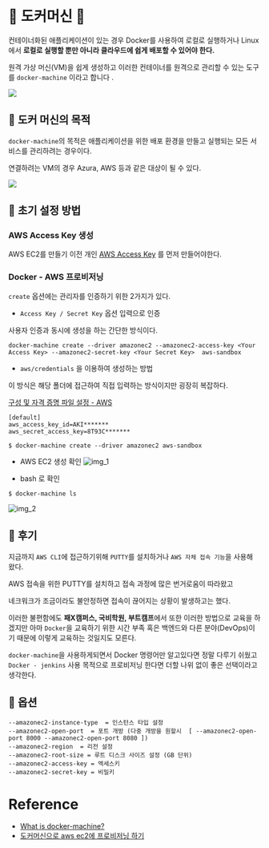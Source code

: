 # 🐋 도커머신 🐋

컨테이너화된 애플리케이션이 있는 경우 Docker를 사용하여 로컬로 실행하거나 
Linux 에서 **로컬로 실행할 뿐만 아니라 클라우드에 쉽게 배포할 수 있어야 한다.**

원격 가상 머신(VM)을 쉽게 생성하고 이러한 컨테이너를 원격으로 관리할 수 있는 도구를 `docker-machine` 이라고 합니다 .

![](https://img1.daumcdn.net/thumb/R1280x0/?scode=mtistory2&fname=https%3A%2F%2Ft1.daumcdn.net%2Fcfile%2Ftistory%2F995158475E1D5BB70B)


## 🦐 도커 머신의 목적

`docker-machine`의 목적은 애플리케이션을 위한 배포 환경을 만들고 실행되는 모든 서비스를 관리하려는 경우이다.

연결하려는 VM의 경우 Azura, AWS 등과 같은 대상이 될 수 있다.

![](https://www.macadamian.com/wp-content/uploads/2017/01/1-KO-vKqNqGk_8feDcpePvQQ.png.webp)



## 🦐 초기 설정 방법
### AWS Access Key 생성

AWS EC2를 만들기 이전 개인 [AWS Access Key](https://docs.aws.amazon.com/ko_kr/IAM/latest/UserGuide/id_credentials_access-keys.html) 를 먼저 만들어야한다.

### Docker - AWS 프로비저닝 

`create` 옵션에는 관리자를 인증하기 위한  2가지가 있다.

- `Access Key / Secret Key` 옵션 입력으로 인증

사용자 인증과 동시에 생성을 하는 간단한 방식이다.

```shell
docker-machine create --driver amazonec2 --amazonec2-access-key <Your Access Key> --amazonec2-secret-key <Your Secret Key>  aws-sandbox
```

- `aws/credentials` 을 이용하여 생성하는 방법

이 방식은 해당 폴더에 접근하여 직접 입력하는 방식이지만 굉장히 복잡하다.

[구성 및 자격 증명 파일 설정 - AWS](https://docs.aws.amazon.com/ko_kr/cli/latest/userguide/cli-configure-files.html)

```shell
[default] 
aws_access_key_id=AKI*******
aws_secret_access_key=8T93C*******
```

```shell
$ docker-machine create --driver amazonec2 aws-sandbox
```

- AWS EC2 생성 확인
![img_1](https://user-images.githubusercontent.com/65659478/173469514-9839ad86-56cf-40ad-bfa9-e04c0ca018ee.png)


- bash 로 확인

```shell
$ docker-machine ls
```

![img_2](https://user-images.githubusercontent.com/65659478/173469654-17b767e7-244f-46c8-ba2b-0fda33d662a4.png)


## 🦐 후기

지금까지 `AWS CLI`에 접근하기위해 `PUTTY`를 설치하거나 `AWS 자체 접속 기능`을 사용해 왔다.

AWS 접속을 위한 PUTTY를 설치하고 접속 과정에 많은 번거로움이 따라왔고 

네크워크가 조금이라도 불안정하면 접속이 끊어지는 상황이 발생하고는 했다.

이러한 불편함에도 **패X캠퍼스, 국비학원, 부트캠프**에서 또한 이러한 방법으로 교육을 하겠지만 아마 `Docker`을 교육하기 위한 시간 부족 
혹은 백엔드와 다른 분야(DevOps)이기 때문에 이렇게 교육하는 것일지도 모른다.

`docker-machine`을 사용하게되면서 Docker 명령어만 알고있다면 정말 다루기 쉬웠고 `Docker - jenkins` 사용 목적으로 프로비저닝 한다면
더할 나위 없이 좋은 선택이라고 생각한다.

## 🦐 옵션
```shell
--amazonec2-instance-type  = 인스턴스 타입 설정 
--amazonec2-open-port  = 포트 개방 (다중 개방을 원할시  [ --amazonec2-open-port 8000 --amazonec2-open-port 8080 ]) 
--amazonec2-region  = 리전 설정 
--amazonec2-root-size = 루트 디스크 사이즈 설정 (GB 단위) 
--amazonec2-access-key = 엑세스키  
--amazonec2-secret-key = 비밀키
```

# Reference

- [What is docker-machine?](https://www.macadamian.com/learn/docker-machine-basic-examples/)
- [도커머신으로 aws ec2에 프로비저닝 하기](https://sudarlife.tistory.com/entry/docker-machine-%EC%A0%95%EB%A6%AC-%EB%8F%84%EC%BB%A4-%EB%A8%B8%EC%8B%A0-%EC%9C%BC%EB%A1%9C-aws-ec2-%EC%97%90-%ED%94%84%EB%A1%9C%EB%B9%84%EC%A0%80%EB%8B%9D-%ED%95%98%EA%B8%B0)